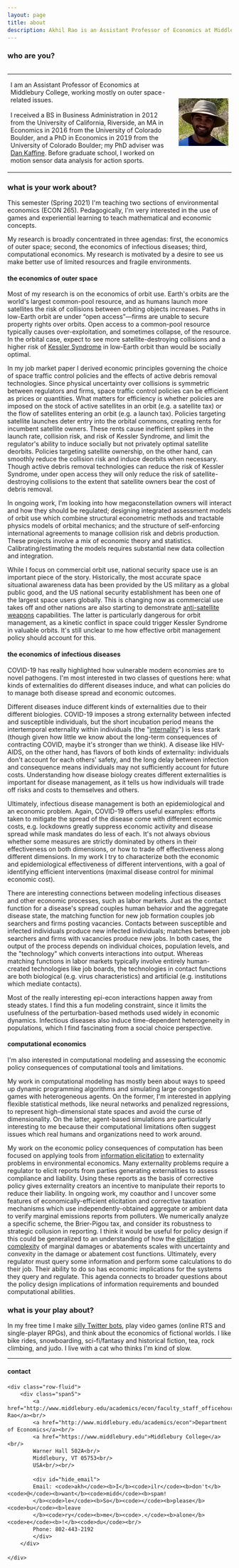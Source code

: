 ```yaml
---
layout: page
title: about
description: Akhil Rao is an Assistant Professor of Economics at Middlebury College; research in environmental and natural resource economics
---
```


### who are you?

<table style="width:100%">
<div class="row">
  <div class="column">
    <td width="75%" class = "left"> 
        <p>  I am an Assistant Professor of Economics at Middlebury College, working mostly on outer space-related issues.<br/><br/> I received a BS in Business Administration in 2012 from the University of California, Riverside, an MA in Economics in 2016 from the University of Colorado Boulder, and a PhD in Economics in 2019 from the University of Colorado Boulder; my PhD adviser was <a href="http://spot.colorado.edu/~daka9342/">Dan Kaffine</a>. Before graduate school, I worked on motion sensor data analysis for action sports.
        </p>
    </td> 
  </div> 
    <div class="column">
    <td width="25%" class = "right">
       <img src="../assets/pics/akhil_hat.png"
                    title="Akhil Rao"
      />
    </td>
  </div>
</div>
</table>

### what is your work about?

This semester (Spring 2021) I'm teaching two sections of environmental economics (ECON 265). Pedagogically, I'm very interested in the use of games and experiential learning to teach mathematical and economic concepts.

My research is broadly concentrated in three agendas: first, the economics of outer space; second, the economics of infectious diseases; third, computational economics. My research is motivated by a desire to see us make better use of limited resources and fragile environments.

#### the economics of outer space

Most of my research is on the economics of orbit use. Earth's orbits are the world's largest common-pool resource, and as humans launch more satellites the risk of collisions between orbiting objects increases. Paths in low-Earth orbit are under &ldquo;open access&rdquo;&mdash;firms are unable to secure property rights over orbits. Open access to a common-pool resource typically causes over-exploitation, and sometimes collapse, of the resource. In the orbital case, expect to see more satellite-destroying collisions and a higher risk of [Kessler Syndrome](https://en.wikipedia.org/wiki/Kessler_syndrome) in low-Earth orbit than would be socially optimal.

In my job market paper I derived economic principles governing the choice of space traffic control policies and the effects of active debris removal technologies. Since physical uncertainty over collisions is symmetric between regulators and firms, space traffic control policies can be efficient as prices or quantities. What matters for efficiency is whether policies are imposed on the stock of active satellites in an orbit (e.g. a satellite tax) or the flow of satellites entering an orbit (e.g. a launch tax). Policies targeting satellite launches deter entry into the orbital commons, creating rents for incumbent satellite owners. These rents cause inefficient spikes in the launch rate, collision risk, and risk of Kessler Syndrome, and limit the regulator's ability to induce socially but not privately optimal satellite deorbits. Policies targeting satellite ownership, on the other hand, can smoothly reduce the collision risk and induce deorbits when necessary. Though active debris removal technologies can reduce the risk of Kessler Syndrome, under open access they will only reduce the risk of satellite-destroying collisions to the extent that satellite owners bear the cost of debris removal.

In ongoing work, I'm looking into how megaconstellation owners will interact and how they should be regulated; designing integrated assessment models of orbit use which combine structural econometric methods and tractable physics models of orbital mechanics; and the structure of self-enforcing international agreements to manage collision risk and debris production. These projects involve a mix of economic theory and statistics. Calibrating/estimating the models requires substantial new data collection and integration.

While I focus on commercial orbit use, national security space use is an important piece of the story. Historically, the most accurate space situational awareness data has been provided by the US military as a global public good, and the US national security establishment has been one of the largest space users globally. This is changing now as commercial use takes off and other nations are also starting to demonstrate [anti-satellite weapons](https://en.wikipedia.org/wiki/Anti-satellite_weapon) capabilities. The latter is particularly dangerous for orbit management, as a kinetic conflict in space could trigger Kessler Syndrome in valuable orbits. It's still unclear to me how effective orbit management policy should account for this.

#### the economics of infectious diseases

COVID-19 has really highlighted how vulnerable modern economies are to novel pathogens. I'm most interested in two classes of questions here: what kinds of externalities do different diseases induce, and what can policies do to manage both disease spread and economic outcomes.

Different diseases induce different kinds of externalities due to their different biologies. COVID-19 imposes a strong externality between infected and susceptible individuals, but the short incubation period means the intertemporal externality within individuals (the "[internality](https://en.wikipedia.org/wiki/Internality)") is less stark (though given how little we know about the long-term consequences of contracting COVID, maybe it's stronger than we think). A disease like HIV-AIDS, on the other hand, has flavors of both kinds of externality: individuals don't account for each others' safety, and the long delay between infection and consequence means individuals may not sufficiently account for future costs. Understanding how disease biology creates different externalities is important for disease management, as it tells us how individuals will trade off risks and costs to themselves and others.

Ultimately, infectious disease management is both an epidemiological and an economic problem. Again, COVID-19 offers useful examples: efforts taken to mitigate the spread of the disease come with different economic costs, e.g. lockdowns greatly suppress economic activity and disease spread while mask mandates do less of each. It's not always obvious whether some measures are strictly dominated by others in their effectiveness on both dimensions, or how to trade off effectiveness along different dimensions. In my work I try to characterize both the economic and epidemiological effectiveness of different interventions, with a goal of identifying efficient interventions (maximal disease control for minimal economic cost).

There are interesting connections between modeling infectious diseases and other economic processes, such as labor markets. Just as the contact function for a disease's spread couples human behavior and the aggregate disease state, the matching function for new job formation couples job searchers and firms posting vacancies. Contacts between susceptible and infected individuals produce new infected individuals; matches between job searchers and firms with vacancies produce new jobs. In both cases, the output of the process depends on individual choices, population levels, and the "technology" which converts interactions into output. Whereas matching functions in labor markets typically involve entirely human-created technologies like job boards, the technologies in contact functions are both biological (e.g. virus characteristics) and artificial (e.g. institutions which mediate contacts). 

Most of the really interesting epi-econ interactions happen away from steady states. I find this a fun modeling constraint, since it limits the usefulness of the perturbation-based methods used widely in economic dynamics. Infectious diseases also induce time-dependent heterogeneity in populations, which I find fascinating from a social choice perspective.

#### computational economics

I'm also interested in computational modeling and assessing the economic policy consequences of computational tools and limitations. 

My work in computational modeling has mostly been about ways to speed up dynamic programming algorithms and simulating large congestion games with heterogeneous agents. On the former, I'm interested in applying flexible statistical methods, like neural networks and penalized regressions, to represent high-dimensional state spaces and avoid the curse of dimensionality. On the latter, agent-based simulations are particularly interesting to me because their computational limitations often suggest issues which real humans and organizations need to work around.

My work on the economic policy consequences of computation has been focused on applying tools from [information elicitation](https://sites.google.com/site/informationelicitation/) to externality problems in environmental economics. Many externality problems require a regulator to elicit reports from parties generating externalities to assess compliance and liability. Using these reports as the basis of corrective policy gives externality creators an incentive to manipulate their reports to reduce their liability. In ongoing work, my coauthor and I uncover some features of economically-efficient elicitation and corrective taxation mechanisms which use independently-obtained aggregate or ambient data to verify marginal emissions reports from polluters. We numerically analyze a specific scheme, the Brier-Pigou tax, and consider its robustness to strategic collusion in reporting. I think it would be useful for policy design if this could be generalized to an understanding of how the [elicitation complexity](https://arxiv.org/abs/1506.07212) of marginal damages or abatements scales with uncertainty and convexity in the damage or abatement cost functions. Ultimately, every regulator must query some information and perform some calculations to do their job. Their ability to do so has economic implications for the systems they query and regulate. This agenda connects to broader questions about the policy design implications of information requirements and bounded computational abilities.

<!-- 
#### the economics of scientific investments

The broad question I'm considering is, "How should society prioritize resources among investments in scientific progress?"  While cost-benefit analysis is the guiding principle, there are significant challenges in calculating the benefits of scientific investments, many of which involve fundamental limits of human knowledge and significant lags in realizing benefits. It is difficult to assign probabilities to outcomes we can't conceive of, and it may take many decades before we realize the value of a contribution. I often think of the Fourier transform in this context: [though it was known since at least around 1823, it wasn't until 1930 that Norbert Wiener demonstrated the broad utility of the equation](https://pulse.embs.org/january-2016/highlights-in-the-history-of-the-fourier-transform/). In this context, I wonder under what assumptions cost-benefit analyses of supporting the mathematicians developing these tools would have declared their work beneficial enough to publicly support.

Currently I'm thinking about the economics of investments in particle colliders for high-energy physics. One of the central aims of particle physics is to understand the elementary building blocks of nature. The consensus in the particle physics community seems to be that larger particle colliders are necessary to select between different high-energy theories.

While the costs of collider investments are often relatively easy to measure, their benefits are varied and relatively difficult to measure. They span direct and indirect benefits received by regional economies, including scientific workforces and those who would employ them later, benefits conferred from spinoff technologies (some which are predictable and some which are less so), national security benefits of maintaining a buffer of skilled scientists and engineers, and the direct scientific benefits of the work itself. My goal here as an economist is to frame the ongoing debate about collider investments in the US in rigorous economic terms, provide best practices for conducting cost-benefit analyses for new collider investments around the world, and develop policy guidelines to maximize the net benefits of such investments. -->


### what is your play about?

In my free time I make [silly Twitter bots](https://twitter.com/bakRabot), play video games (online RTS and single-player RPGs), and think about the economics of fictional worlds. I like bike rides, snowboarding, sci-fi/fantasy and historical fiction, tea, rock climbing, and judo. I live with a cat who thinks I'm kind of slow.

---

<div class="container">
<h4><a name="contact"></a>contact</h4>

    <div class="row-fluid">
        <div class="span5">
            <a href="http://www.middlebury.edu/academics/econ/faculty_staff_officehours/node/623754">Akhil Rao</a><br/>
            <a href="http://www.middlebury.edu/academics/econ">Department of Economics</a><br/>
            <a href="https://www.middlebury.edu">Middlebury College</a><br/>
            Warner Hall 502A<br/>
            Middlebury, VT 05753<br/>
            USA<br/><br/>

            <div id="hide_email">
            Email: <code>akh</code><b>I</b><code>ilr</code><b>don't</b><code>@</code><b>want</b><code>midd</code><b>spam!
            </b><code>le</code><b>So</b><code></code><b>please</b><code>bu</code><b>leave
            </b><code>ry</code><b>me</b><code>.</code><b>alone</b><code>e</code><b>!</b><code>du</code><br/>
            Phone: 802-443-2192
            </div>
        </div>

    </div>
</div>
